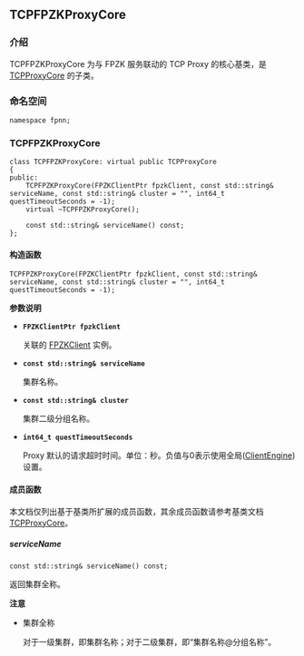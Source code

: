 ## TCPFPZKProxyCore

### 介绍

TCPFPZKProxyCore 为与 FPZK 服务联动的 TCP Proxy 的核心基类，是 [TCPProxyCore](TCPProxyCore.md) 的子类。

### 命名空间

	namespace fpnn;

### TCPFPZKProxyCore

	class TCPFPZKProxyCore: virtual public TCPProxyCore
	{
	public:
		TCPFPZKProxyCore(FPZKClientPtr fpzkClient, const std::string& serviceName, const std::string& cluster = "", int64_t questTimeoutSeconds = -1);
		virtual ~TCPFPZKProxyCore();

		const std::string& serviceName() const;
	};

#### 构造函数

	TCPFPZKProxyCore(FPZKClientPtr fpzkClient, const std::string& serviceName, const std::string& cluster = "", int64_t questTimeoutSeconds = -1);

**参数说明**

* **`FPZKClientPtr fpzkClient`**

	关联的 [FPZKClient](FPZKClient.md) 实例。

* **`const std::string& serviceName`**

	集群名称。

* **`const std::string& cluster`**

	集群二级分组名称。

* **`int64_t questTimeoutSeconds`**

	Proxy 默认的请求超时时间。单位：秒。负值与0表示使用全局([ClientEngine](../core/ClientEngine.md))设置。

#### 成员函数

本文档仅列出基于基类所扩展的成员函数，其余成员函数请参考基类文档 [TCPProxyCore](TCPProxyCore.md)。

##### serviceName

	const std::string& serviceName() const;

返回集群全称。

**注意**

+ 集群全称

	对于一级集群，即集群名称；对于二级集群，即“集群名称@分组名称”。
